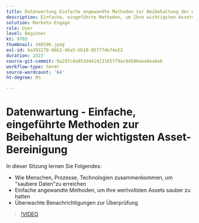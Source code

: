 ```yaml
---
title: Datenwartung Einfache angewandte Methoden zur Beibehaltung der wichtigsten Asset-Bereinigung
description: Einfache, eingeführte Methoden, um Ihre wichtigsten Assets sauber zu halten
solution: Marketo Engage
role: User
level: Beginner
kt: 9765
thumbnail: 340596.jpeg
exl-id: ba392278-96b2-46a5-bb19-95f77de74e52
duration: 2323
source-git-commit: 9a297cda953d4414131657f9ac84580aea0eabeb
workflow-type: tm+mt
source-wordcount: '64'
ht-degree: 0%

---
```


# Datenwartung - Einfache, eingeführte Methoden zur Beibehaltung der wichtigsten Asset-Bereinigung

In dieser Sitzung lernen Sie Folgendes:

* Wie Menschen, Prozesse, Technologien zusammenkommen, um &quot;saubere Daten&quot;zu erreichen
* Einfache angewandte Methoden, um Ihre wertvollsten Assets sauber zu halten
* Überwachte Benachrichtigungen zur Überprüfung

>[!VIDEO](https://video.tv.adobe.com/v/340596/?quality=12&learn=on)
